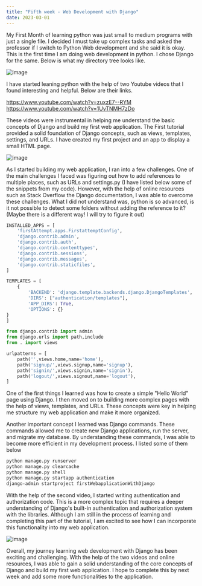 ```yaml
---
title: "Fifth week - Web Development with Django"
date: 2023-03-01
---
```

My First Month of learning python was just small to medium programs with just a single file. I decided I must take up complex tasks and asked the professor if I switch to Python Web development and she said it is okay.  This is the first time I am doing web development in python. I chose Django for the same. Below is what my directory tree looks like. 

![image](https://user-images.githubusercontent.com/113061137/222328579-ced1a035-2fc4-4a69-baca-d23e7accd428.png)


I have started leaning python with the help of two Youtube videos that I found interesting and helpful. Below are their links.

<a href="https://www.youtube.com/watch?v=zuxzE7--RYM">https://www.youtube.com/watch?v=zuxzE7--RYM</a>
<a href="https://www.youtube.com/watch?v=1UvTNMH7zDo">https://www.youtube.com/watch?v=1UvTNMH7zDo</a>


These videos were instrumental in helping me understand the basic concepts of Django and build my first web application. The First tutorial provided a solid foundation of Django concepts, such as views, templates, settings, and URLs. I have created my first project and an app to display a small HTML page. 

![image](https://user-images.githubusercontent.com/113061137/222328876-b77e44ba-0f52-4376-ba20-c5b6f51e82b9.png)


As I started building my web application, I ran into a few challenges. One of the main challenges I faced was figuring out how to add references to multiple places, such as URLs and settings.py (I have listed below some of the snippets from my code). However, with the help of online resources such as Stack Overflow the Django documentation, I was able to overcome these challenges. What I did not understand was, python is so advanced, is it not possible to detect some folders without adding the reference to it? (Maybe there is a different way! I will try to figure it out)
```python
INSTALLED_APPS = [
    'firstAttempt.apps.FirstattemptConfig',
    'django.contrib.admin',
    'django.contrib.auth',
    'django.contrib.contenttypes',
    'django.contrib.sessions',
    'django.contrib.messages',
    'django.contrib.staticfiles',
]

```

```python
TEMPLATES = [
    {
        'BACKEND': 'django.template.backends.django.DjangoTemplates',
        'DIRS': ["authentication/templates"],
        'APP_DIRS': True,
        'OPTIONS': {}
}
]
```

```python
from django.contrib import admin
from django.urls import path,include
from . import views

urlpatterns = [
    path('',views.home,name='home'),
    path('signup/',views.signup,name='signup'),
    path('signin/',views.signin,name='signin'),
    path('logout/',views.signout,name='logout'),
]

```

One of the first things I learned was how to create a simple "Hello World" page using Django. I then moved on to building more complex pages with the help of views, templates, and URLs. These concepts were key in helping me structure my web application and make it more organized.

Another important concept I learned was Django commands. These commands allowed me to create new Django applications, run the server, and migrate my database. By understanding these commands, I was able to become more efficient in my development process. I listed some of them below

```bash
python manage.py runserver
python manage.py clearcache
python manage.py shell
python manage.py startapp authentication
django-admin startproject firstWebapplicationWithDjango
```

With the help of the second video, I started writing authentication and authorization code. This is a more complex topic that requires a deeper understanding of Django's built-in authentication and authorization system with the libraries. Although I am still in the process of learning and completing this part of the tutorial, I am excited to see how I can incorporate this functionality into my web application.

![image](https://user-images.githubusercontent.com/113061137/222328920-46f7e7ca-6edd-4fc1-a13e-f68bebb669c0.png)

Overall, my journey learning web development with Django has been exciting and challenging. With the help of the two videos and online resources, I was able to gain a solid understanding of the core concepts of Django and build my first web application. I hope to complete this by next week and add some more functionalities to the application.
